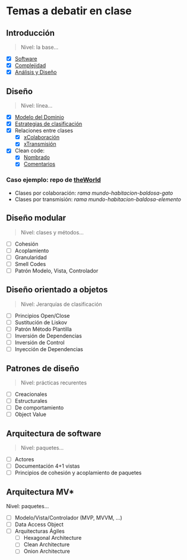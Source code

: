 # Temas a debatir en clase

## Introducción

> Nivel: la base...

- [x] [Software](https://docs.google.com/presentation/d/1N0wtTid8iFAlyR8TNDbCR3FxIkJYvQ_p5kC3pqkkB1c/edit?usp=sharing)
- [x] [Complejidad](https://docs.google.com/presentation/d/1K8TusDz7jbpSQkffZdF_-TLDTjfjfxWs-dr9Lf7js80/edit?usp=sharing)
- [x] [Análisis y Diseño](https://docs.google.com/presentation/d/1fPbUOZ6epnsC0RzccIc-VI7f-WO2lnzxWnnpEryBTVg/edit?usp=sharing)

## Diseño

> Nivel: línea...

- [x] [Modelo del Dominio](https://docs.google.com/presentation/d/1TB9XLKyaiJmMGd5clk7iW9Q363hRzRol7QXtb-Jp9eM/edit?usp=sharing)
- [x] [Estrategias de clasificación](https://docs.google.com/presentation/d/1GJ-J5IKzcYiXpODAjQpXQaGmkeu8ClJ3ho_OXcZOpE4/edit?usp=sharing)
- [x] Relaciones entre clases
    - [x] [xColaboración](https://docs.google.com/presentation/d/1pMD3ONO1Urug8n9ZWnnURv0lS_0F0PNi1O5rv73nROY/edit?usp=share_link)
    - [x] [xTransmisión](https://docs.google.com/presentation/d/1ghZkWWi5LOSibOTaVjteYxgyBm6G83nhW5B5BVqkV6c/edit?usp=share_link)
- [x] Clean code:
    - [x] [Nombrado](https://docs.google.com/presentation/d/1PeEVJG80ytDgpkpK6vJAWBWbkt6QBd3Ir4jcKdwiF_c/edit?usp=share_link)
    - [x] [Comentarios](https://docs.google.com/presentation/d/1dqmZhhJ0VEb-vKKTRIu4iKxHCxv4Qh88AMT5-tgjl5Q/edit?usp=sharing)

### Caso ejemplo: repo de [**theWorld**](https://github.com/mmasias/theWorld)

- Clases por colaboración: *rama mundo-habitacion-baldosa-gato*
- Clases por transmisión: *rama mundo-habitacion-baldosa-elemento*

## Diseño modular

> Nivel: clases y métodos...

- [ ] Cohesión
- [ ] Acoplamiento
- [ ] Granularidad
- [ ] Smell Codes
- [ ] Patrón Modelo, Vista, Controlador

## Diseño orientado a objetos

> Nivel: Jerarquías de clasificación

- [ ] Principios Open/Close
- [ ] Sustitución de Liskov
- [ ] Patrón Método Plantilla
- [ ] Inversión de Dependencias
- [ ] Inversión de Control
- [ ] Inyección de Dependencias

## Patrones de diseño

> Nivel: prácticas recurentes

- [ ] Creacionales
- [ ] Estructurales
- [ ] De comportamiento
- [ ] Object Value

## Arquitectura de software

> Nivel: paquetes...

- [ ] Actores
- [ ] Documentación 4+1 vistas
- [ ] Principios de cohesión y acoplamiento de paquetes

## Arquitectura MV*

Nivel: paquetes...

- [ ] Modelo/Vista/Controlador (MVP, MVVM, …​)
- [ ] Data Access Object
- [ ] Arquitecturas Ágiles
    - [ ] Hexagonal Architecture
    - [ ] Clean Architecture
    - [ ] Onion Architecture
